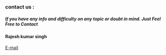 ### contact us :
##### If you have any info and difficulty on any topic or doubt in mind. Just Feel Free to Contact
#### Rajesh kumar singh <br>
<a href="mailto:hacker4society@gmail.com">E-mail</a>

<!-- www.123formbuilder.com script begins here -->
<script type="text/javascript" defer src="//www.123formbuilder.com/embed/5435865.js" data-role="form" data-default-width="650px"></script>
<!-- www.123formbuilder.com script ends here -->
